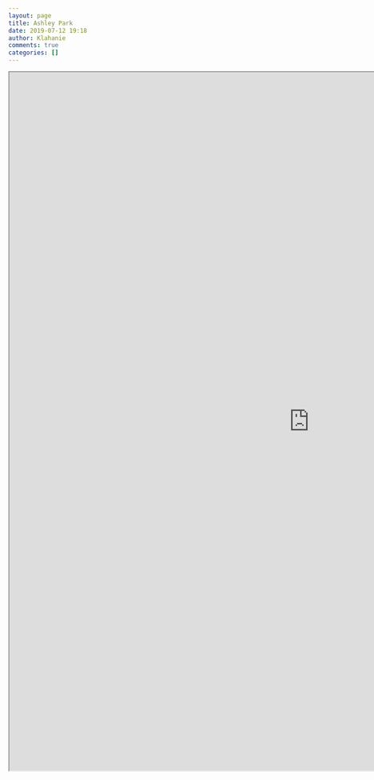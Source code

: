 ```yaml
---
layout: page
title: Ashley Park
date: 2019-07-12 19:18
author: Klahanie
comments: true
categories: []
---
```

<!-- wp:cgb/block-algori-pdf-viewer {"url":"http://klahanie.com/wp-content/uploads/2019/07/Ashley-Park-Flyer-2.pdf","align":"center","widthBeforeWideFullAlignments":1200,"width":1200,"height":1400,"id":2162} -->
<div class="wp-block-cgb-block-algori-pdf-viewer aligncenter"><iframe class="wp-block-cgb-block-algori-pdf-viewer-iframe" style="width: 1200px; height: 1400px;" src="http://klahanie.com/wp-content/plugins/algori-pdf-viewer-pro/dist/web/viewer.html?file=http%3A%2F%2Fklahanie.com%2Fwp-content%2Fuploads%2F2019%2F07%2FAshley-Park-Flyer-2.pdf&amp;open-file=1&amp;view-bookmark=1&amp;theme-color=undefined#page=1&amp;zoom=auto"></iframe></div>
<!-- /wp:cgb/block-algori-pdf-viewer -->

